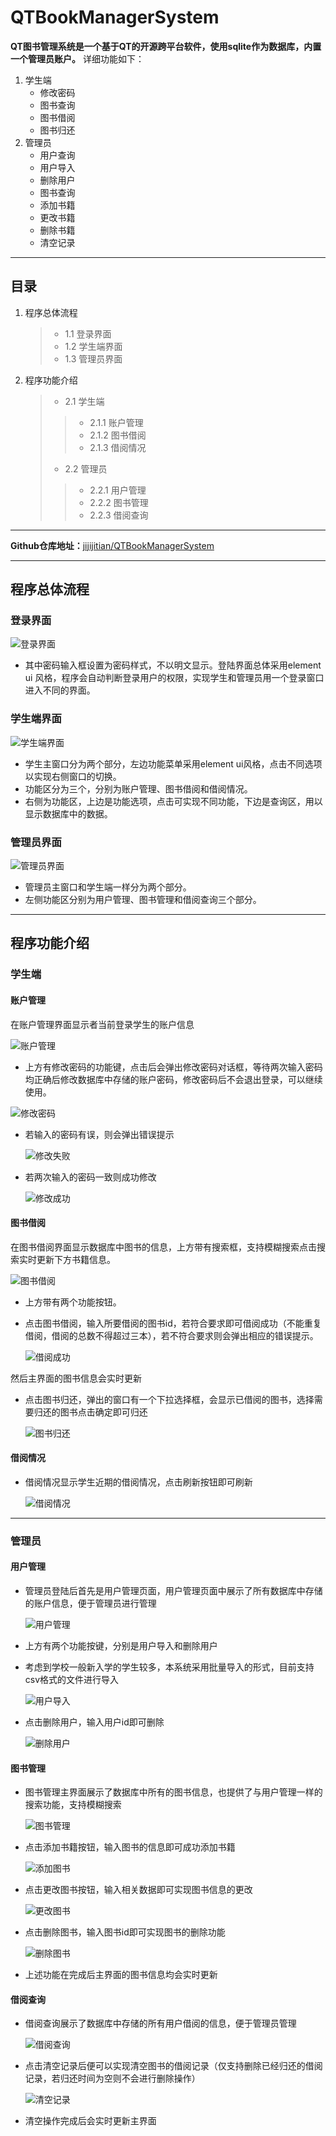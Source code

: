 # QTBookManagerSystem 

**QT图书管理系统是一个基于QT的开源跨平台软件，使用sqlite作为数据库，内置一个管理员账户。**
详细功能如下：

1. 学生端
	* 修改密码
	* 图书查询
	* 图书借阅
	* 图书归还
2. 管理员
	* 用户查询
	* 用户导入
	* 删除用户
	* 图书查询
	* 添加书籍
	* 更改书籍
	* 删除书籍
	* 清空记录

---

## 目录
1. 程序总体流程
	> * 1.1 登录界面
	> * 1.2 学生端界面
	> * 1.3 管理员界面
2. 程序功能介绍
	> * 2.1 学生端
	> > * 2.1.1 账户管理
	> > * 2.1.2 图书借阅
	> > * 2.1.3 借阅情况
	> * 2.2 管理员
	> > * 2.2.1 用户管理
	> > * 2.2.2 图书管理
	> > * 2.2.3 借阅查询

---
**Github仓库地址：**[jijijitian/QTBookManagerSystem](https://github.com/jijijitian/QTBookManagerSystem)

---
## 程序总体流程
### 登录界面
![登录界面](img/loginui.png "登录窗口")
* 其中密码输入框设置为密码样式，不以明文显示。登陆界面总体采用element ui 风格，程序会自动判断登录用户的权限，实现学生和管理员用一个登录窗口进入不同的界面。

### 学生端界面
![学生端界面](img/studentui.png "学生主窗口")
* 学生主窗口分为两个部分，左边功能菜单采用element ui风格，点击不同选项以实现右侧窗口的切换。
* 功能区分为三个，分别为账户管理、图书借阅和借阅情况。
* 右侧为功能区，上边是功能选项，点击可实现不同功能，下边是查询区，用以显示数据库中的数据。

### 管理员界面
![管理员界面](img/administratorui.png "管理员主窗口")

* 管理员主窗口和学生端一样分为两个部分。
* 左侧功能区分别为用户管理、图书管理和借阅查询三个部分。

---

## 程序功能介绍

### 学生端

#### 账户管理

在账户管理界面显示者当前登录学生的账户信息

![账户管理](img/studentui.png)

* 上方有修改密码的功能键，点击后会弹出修改密码对话框，等待两次输入密码均正确后修改数据库中存储的账户密码，修改密码后不会退出登录，可以继续使用。

![修改密码](img/changePassword.png)

* 若输入的密码有误，则会弹出错误提示

  ![修改失败](img/changePasswordFailed.png)

* 若两次输入的密码一致则成功修改

  ![修改成功](img\changePasswordSuccess.png)
  
#### 图书借阅

在图书借阅界面显示数据库中图书的信息，上方带有搜索框，支持模糊搜索点击搜索实时更新下方书籍信息。

![图书借阅](img\studentBorrow.png)

* 上方带有两个功能按钮。

* 点击图书借阅，输入所要借阅的图书id，若符合要求即可借阅成功（不能重复借阅，借阅的总数不得超过三本），若不符合要求则会弹出相应的错误提示。

  ![借阅成功](img\studentBorrowSuccess.png)

然后主界面的图书信息会实时更新

* 点击图书归还，弹出的窗口有一个下拉选择框，会显示已借阅的图书，选择需要归还的图书点击确定即可归还

  ![图书归还](img\studentReturn.png)

#### 借阅情况

* 借阅情况显示学生近期的借阅情况，点击刷新按钮即可刷新

  ![借阅情况](img\studentRecord.png)

---

### 管理员

#### 用户管理

* 管理员登陆后首先是用户管理页面，用户管理页面中展示了所有数据库中存储的账户信息，便于管理员进行管理

  ![用户管理](img\administratorui.png)

* 上方有两个功能按键，分别是用户导入和删除用户

* 考虑到学校一般新入学的学生较多，本系统采用批量导入的形式，目前支持csv格式的文件进行导入

  ![用户导入](img\addUser.png)

* 点击删除用户，输入用户id即可删除

  ![删除用户](img\deleteUser.png)

#### 图书管理

* 图书管理主界面展示了数据库中所有的图书信息，也提供了与用户管理一样的搜索功能，支持模糊搜索

  ![图书管理](img\bookManager.png)

* 点击添加书籍按钮，输入图书的信息即可成功添加书籍

  ![添加图书](img\addBook.png)

* 点击更改图书按钮，输入相关数据即可实现图书信息的更改

  ![更改图书](img\changeBook.png)

* 点击删除图书，输入图书id即可实现图书的删除功能

  ![删除图书](img\deleteBook.png)

* 上述功能在完成后主界面的图书信息均会实时更新

#### 借阅查询

* 借阅查询展示了数据库中存储的所有用户借阅的信息，便于管理员管理

  ![借阅查询](img\record.png)

* 点击清空记录后便可以实现清空图书的借阅记录（仅支持删除已经归还的借阅记录，若归还时间为空则不会进行删除操作）

  ![清空记录](img\deleteRecord.png)

* 清空操作完成后会实时更新主界面